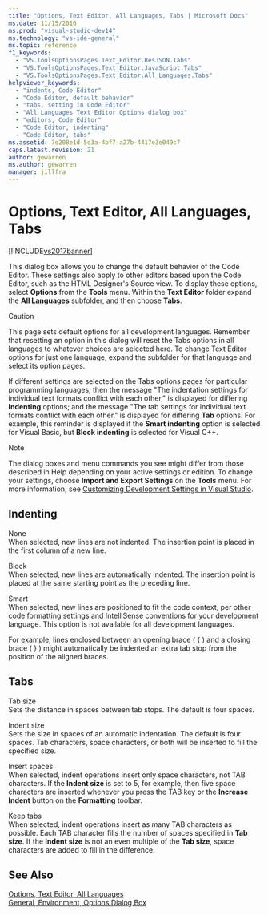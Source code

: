 ```yaml
---
title: "Options, Text Editor, All Languages, Tabs | Microsoft Docs"
ms.date: 11/15/2016
ms.prod: "visual-studio-dev14"
ms.technology: "vs-ide-general"
ms.topic: reference
f1_keywords: 
  - "VS.ToolsOptionsPages.Text_Editor.ResJSON.Tabs"
  - "VS.ToolsOptionsPages.Text_Editor.JavaScript.Tabs"
  - "VS.ToolsOptionsPages.Text_Editor.All_Languages.Tabs"
helpviewer_keywords: 
  - "indents, Code Editor"
  - "Code Editor, default behavior"
  - "tabs, setting in Code Editor"
  - "All Languages Text Editor Options dialog box"
  - "editors, Code Editor"
  - "Code Editor, indenting"
  - "Code Editor, tabs"
ms.assetid: 7e208e1d-5e3a-4bf7-a27b-4417e3e049c7
caps.latest.revision: 21
author: gewarren
ms.author: gewarren
manager: jillfra
---
```

# Options, Text Editor, All Languages, Tabs
[!INCLUDE[vs2017banner](../../includes/vs2017banner.md)]

  
This dialog box allows you to change the default behavior of the Code Editor. These settings also apply to other editors based upon the Code Editor, such as the HTML Designer's Source view. To display these options, select **Options** from the **Tools** menu. Within the **Text Editor** folder expand the **All Languages** subfolder, and then choose **Tabs**.  
  
> [!CAUTION]
>  This page sets default options for all development languages. Remember that resetting an option in this dialog will reset the Tabs options in all languages to whatever choices are selected here. To change Text Editor options for just one language, expand the subfolder for that language and select its option pages.  
  
 If different settings are selected on the Tabs options pages for particular programming languages, then the message "The indentation settings for individual text formats conflict with each other," is displayed for differing **Indenting** options; and the message "The tab settings for individual text formats conflict with each other," is displayed for differing **Tab** options. For example, this reminder is displayed if the **Smart indenting** option is selected for Visual Basic, but **Block indenting** is selected for Visual C++.  
  
> [!NOTE]
>  The dialog boxes and menu commands you see might differ from those described in Help depending on your active settings or edition. To change your settings, choose **Import and Export Settings** on the **Tools** menu. For more information, see [Customizing Development Settings in Visual Studio](http://msdn.microsoft.com/22c4debb-4e31-47a8-8f19-16f328d7dcd3).  
  
## Indenting  
 None  
 When selected, new lines are not indented. The insertion point is placed in the first column of a new line.  
  
 Block  
 When selected, new lines are automatically indented. The insertion point is placed at the same starting point as the preceding line.  
  
 Smart  
 When selected, new lines are positioned to fit the code context, per other code formatting settings and IntelliSense conventions for your development language. This option is not available for all development languages.  
  
 For example, lines enclosed between an opening brace ( { ) and a closing brace ( } ) might automatically be indented an extra tab stop from the position of the aligned braces.  
  
## Tabs  
 Tab size  
 Sets the distance in spaces between tab stops. The default is four spaces.  
  
 Indent size  
 Sets the size in spaces of an automatic indentation. The default is four spaces. Tab characters, space characters, or both will be inserted to fill the specified size.  
  
 Insert spaces  
 When selected, indent operations insert only space characters, not TAB characters. If the **Indent size** is set to 5, for example, then five space characters are inserted whenever you press the TAB key or the **Increase Indent** button on the **Formatting** toolbar.  
  
 Keep tabs  
 When selected, indent operations insert as many TAB characters as possible. Each TAB character fills the number of spaces specified in **Tab size**. If the **Indent size** is not an even multiple of the **Tab size**, space characters are added to fill in the difference.  
  
## See Also  
 [Options, Text Editor, All Languages](../../ide/reference/options-text-editor-all-languages.md)   
 [General, Environment, Options Dialog Box](../../ide/reference/general-environment-options-dialog-box.md)
